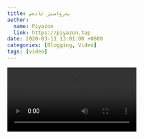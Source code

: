 ```yaml
---
title: پەرۋاسىز ئادەم
author:
  name: Piyazon
  link: https://piyazon.top
date: 2020-03-11 13:01:00 +0800
categories: [Blogging, Video]
tags: [video]
---
```


<style>
@import url(/assets/css/uyghur.css);
</style>

<video id="player" class="weixin_video" playsinline controls data-poster="https://git.lug.ustc.edu.cn/flame3/images/-/raw/main/old-salon/parwasiz/parwasiz.png"
  wxv="wxv_1246669446048088064" src="">
</video>

